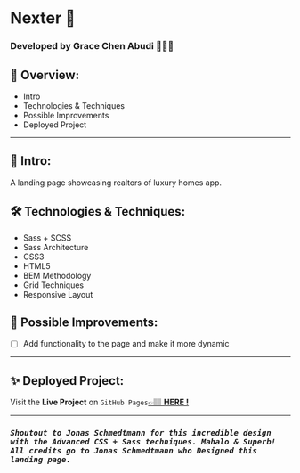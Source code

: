 # Nexter 🏡

### Developed by Grace Chen Abudi 👩🏽‍💻

## 📢 Overview:

- Intro
- Technologies & Techniques
- Possible Improvements
- Deployed Project

---

## 🔎 Intro:

A landing page showcasing realtors of luxury homes app.

## 🛠️ Technologies & Techniques:

- Sass + SCSS
- Sass Architecture
- CSS3
- HTML5
- BEM Methodology
- Grid Techniques
- Responsive Layout

## 🔧 Possible Improvements:

- [ ] Add functionality to the page and make it more dynamic

---

## ✨ Deployed Project:

Visit the **Live Project** on `GitHub Pages`[&#128073;&#127997; **HERE !**](https://chen-abudi.github.io/nexter/)

---

### **_`Shoutout to Jonas Schmedtmann for this incredible design with the Advanced CSS + Sass techniques. Mahalo & Superb! All credits go to Jonas Schmedtmann who Designed this landing page.`_**
